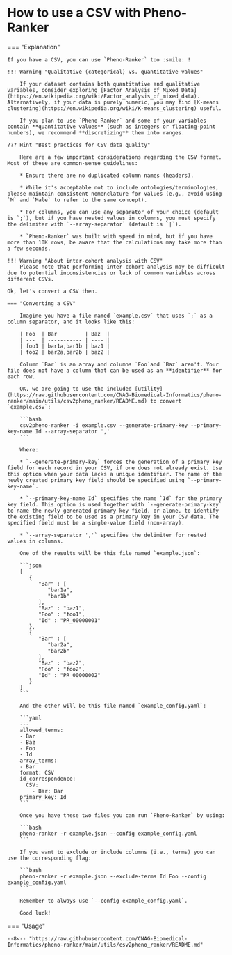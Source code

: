 # How to use a CSV with Pheno-Ranker

=== "Explanation"

    If you have a CSV, you can use `Pheno-Ranker` too :smile: !
    
    !!! Warning "Qualitative (categorical) vs. quantitative values"

        If your dataset contains both quantitative and qualitative variables, consider exploring [Factor Analysis of Mixed Data](https://en.wikipedia.org/wiki/Factor_analysis_of_mixed_data). Alternatively, if your data is purely numeric, you may find [K-means clustering](https://en.wikipedia.org/wiki/K-means_clustering) useful.

        If you plan to use `Pheno-Ranker` and some of your variables contain **quantitative values** (such as integers or floating-point numbers), we recommend **discretizing** them into ranges.
    
    ??? Hint "Best practices for CSV data quality"
    
        Here are a few important considerations regarding the CSV format. Most of these are common-sense guidelines:

        * Ensure there are no duplicated column names (headers).
           
        * While it's acceptable not to include ontologies/terminologies, please maintain consistent nomenclature for values (e.g., avoid using `M` and `Male` to refer to the same concept).
              
        * For columns, you can use any separator of your choice (default is `;`), but if you have nested values in columns, you must specify the delimiter with `--array-separator` (default is `|`).
                 
        * `Pheno-Ranker` was built with speed in mind, but if you have more than 10K rows, be aware that the calculations may take more than a few seconds.

    !!! Warning "About inter-cohort analysis with CSV"
        Please note that performing inter-cohort analysis may be difficult due to potential inconsistencies or lack of common variables across different CSVs.
    
    Ok, let's convert a CSV then.
    
    === "Converting a CSV"
    
        Imagine you have a file named `example.csv` that uses `;` as a column separator, and it looks like this:
        
        | Foo  | Bar         | Baz  |
        | ---  | ----------- | ---- |
        | foo1 | bar1a,bar1b | baz1 |
        | foo2 | bar2a,bar2b | baz2 |
        
        Column `Bar` is an array and columns `Foo`and `Baz` aren't. Your file does not have a column that can be used as an **identifier** for each row.
        
        OK, we are going to use the included [utility](https://raw.githubusercontent.com/CNAG-Biomedical-Informatics/pheno-ranker/main/utils/csv2pheno_ranker/README.md) to convert `example.csv`:
        
        ```bash
        csv2pheno-ranker -i example.csv --generate-primary-key --primary-key-name Id --array-separator ','
        ```
        
        Where:
        
        * `--generate-primary-key` forces the generation of a primary key field for each record in your CSV, if one does not already exist. Use this option when your data lacks a unique identifier. The name of the newly created primary key field should be specified using `--primary-key-name`.

        * `--primary-key-name Id` specifies the name `Id` for the primary key field. This option is used together with `--generate-primary-key` to name the newly generated primary key field, or alone, to identify the existing field to be used as a primary key in your CSV data. The specified field must be a single-value field (non-array).

        * `--array-separator ','` specifies the delimiter for nested values in columns.

        One of the results will be this file named `example.json`:
        
        ```json
        [
           {
              "Bar" : [
                 "bar1a",
                 "bar1b"
              ],
              "Baz" : "baz1",
              "Foo" : "foo1",
              "Id" : "PR_00000001"
           },
           {
              "Bar" : [
                 "bar2a",
                 "bar2b"
              ],
              "Baz" : "baz2",
              "Foo" : "foo2",
              "Id" : "PR_00000002"
           }
        ]
        ```
        
        And the other will be this file named `example_config.yaml`:
        
        ```yaml
        ---
        allowed_terms:
        - Bar
        - Baz
        - Foo
        - Id
        array_terms:
        - Bar
        format: CSV
        id_correspondence:
          CSV:
            - Bar: Bar
        primary_key: Id
        ```
        
        Once you have these two files you can run `Pheno-Ranker` by using:
        
        ```bash
        pheno-ranker -r example.json --config example_config.yaml
        ```

        If you want to exclude or include columns (i.e., terms) you can use the corresponding flag:

        ```bash
        pheno-ranker -r example.json --exclude-terms Id Foo --config example_config.yaml
        ```

        Remember to always use `--config example_config.yaml`.
        
        Good luck!
    
    
=== "Usage"

    --8<-- "https://raw.githubusercontent.com/CNAG-Biomedical-Informatics/pheno-ranker/main/utils/csv2pheno_ranker/README.md"

